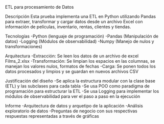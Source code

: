ETL para procesamiento de Datos

Descripción Esta prueba implementa una ETL en Python utilizando Pandas para extraer, transformar y cargar datos desde un archivo Excel con información de películas, inventario, rentas, clientes y tiendas.

Tecnologías 
-Python (lenguaje de programación) 
-Pandas (Manipulación de datos) 
-Logging (Módulos de observabilidad) 
-Numpy (Manejo de nulos y transformaciones)

Arquitectura 
-Extracción: Se leen los datos de un archivo de excel Films_2.xlsx 
-Transformación: Se limpian los espacios en las columnas, se manejan los valores nulos, formatos de fechas 
-Carga: Se ponen todos los datos procesados y limpios y se guardan en nuevos archivos CSV

Justificación del diseño 
-Se aplica la estructura modular con la clase base (ETL) y las subclases para cada tabla 
-Se usa POO como paradigma de programación para estructurar la ETL 
-Se usa Logging para implementar los módulos de observabilidad para ver el paso a paso en la ejecución

Informe 
-Arquitectura de datos y arquetipo de la aplicación 
-Análisis exploratorio de datos 
-Preguntas de negocio con sus respectivas respuestas representadas a través de gráficas